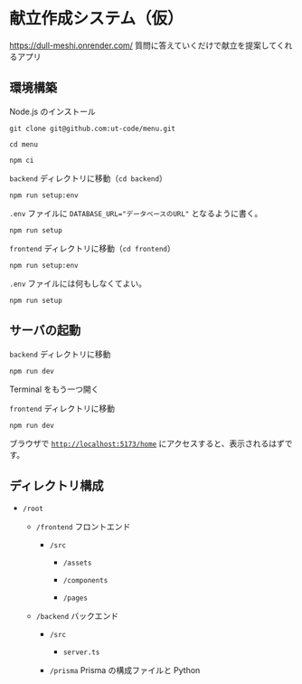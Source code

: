 # 献立作成システム（仮）

https://dull-meshi.onrender.com/
質問に答えていくだけで献立を提案してくれるアプリ

## 環境構築

Node.js のインストール

```shell
git clone git@github.com:ut-code/menu.git
```

```shell
cd menu
```

```shell
npm ci
```

`backend` ディレクトリに移動（`cd backend`）

```shell
npm run setup:env
```

`.env` ファイルに `DATABASE_URL="データベースのURL"` となるように書く。

```shell
npm run setup
```

`frontend` ディレクトリに移動（`cd frontend`）

```shell
npm run setup:env
```

`.env` ファイルには何もしなくてよい。

```shell
npm run setup
```

## サーバの起動

`backend` ディレクトリに移動

```shell
npm run dev
```

Terminal をもう一つ開く

`frontend` ディレクトリに移動

```shell
npm run dev
```

ブラウザで [`http://localhost:5173/home`](http://localhost:5173/home) にアクセスすると、表示されるはずです。

## ディレクトリ構成

- `/root`

  - `/frontend` フロントエンド

    - `/src`

      - `/assets`

      - `/components`

      - `/pages`

  - `/backend` バックエンド

    - `/src`

      - `server.ts`

    - `/prisma` Prisma の構成ファイルと Python
